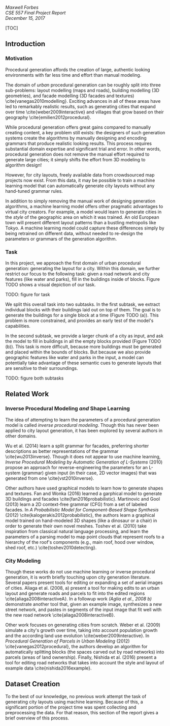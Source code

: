 _Maxwell Forbes_<br />
_CSE 557 Final Project Report_<br />
_December 15, 2017_

[TOC]

## Introduction

### Motivation

Procedural generation affords the creation of large, authentic looking
environments with far less time and effort than manual modeling.

The domain of _urban_ procedural generation can be roughly split into three
sub-problems: layout modelling (maps and roads), building modelling (3D
geometries), and facade modelling (3D facades and textures)
\cite{vanegas2010modelling}. Exciting advances in all of these areas have led
to remarkably realistic results, such as generating cities that expand over
time \cite{weber2009interactive} and villages that grow based on their
geography \cite{emilien2012procedural}.

While procedural generation offers great gains compared to manually creating
content, a key problem still exists: the designers of such generation systems
create the algorithms by manually designing and encoding grammars that produce
realistic looking results. This process requires substantial domain expertise
and significant trial and error. In other words, procedural generation does not
remove the manual effort required to generate large cities; it simply shifts
the effort from 3D modeling to algorithm design!

However, for city layouts, freely available data from crowdsourced map projects
now exist. From this data, it may be possible to train a machine learning model
that can automatically generate city layouts without any hand-tuned grammar
rules.

In addition to simply removing the manual work of designing generation
algorithms, a machine learning model offers other pragmatic advantages to
virtual city creators. For example, a model would learn to generate cities in
the _style_ of the geographic area on which it was trained. An old European
town will present different layout patterns than a bustling metropolis like
Tokyo. A machine learning model could capture these differences simply by being
retrained on different data, without needed to re-design the parameters or
grammars of the generation algorithm.

### Task

In this project, we approach the first domain of urban procedural generation:
generating the layout for a city. Within this domain, we further restrict our
focus to the following task: given a road network and city features (like water
and parks), fill in the buildings inside of blocks. Figure TODO shows a visual
depiction of our task.

TODO: figure for task

We split this overall task into two subtasks. In the first subtask, we extract
individual blocks with their buildings laid out on top of them. The goal is to
generate the buildings for a single block at a time (Figure TODO (a)). This
problem is more constrained, and provides an early test of the model's
capabilities.

In the second subtask, we provide a larger chunk of a city as input, and ask
the model to fill in buildings in all the empty blocks provided (Figure TODO
(b)). This task is more difficult, because more buildings must be generated and
placed within the bounds of blocks. But because we also provide geographic
features like water and parks in the input, a model can potentially take
advantage of these semantic cues to generate layouts that are sensitive to
their surroundings.

TODO: figure both subtasks

## Related Work

### Inverse Procedural Modeling _and_ Shape Learning

The idea of attempting to learn the parameters of a procedural generation model
is called _inverse procedural modeling_. Though this has never been applied to
city layout generation, it has been explored by several authors in other
domains.

Wu et al. (2014) learn a split grammar for facades, preferring shorter
descriptions as better representations of the grammar \cite{wu2013inverse}.
Though it does not appear to use machine learning, _Inverse Procedural Modeling
by Automatic Generation of L-Systems_ (2010) propose an approach for
reverse-engineering the parameters for an L-system (grammar) given input (in
their case, 2D vector images) that was generated from one
\cite{vst2010inverse}.

Other authors have used graphical models to learn how to generate shapes and
textures. Fan and Wonka (2016) learned a garphical model to generate 3D
buildings and facades \cite{fan2016probabilistic}. Martinovic and Gool (2013)
learn a 2D context-free grammar (CFG) from a set of labeled facades. In _A
Probabilistic Model for Component-Based Shape Synthesis_ (2012)
\cite{kalogerakis2012probabilistic}, the authors learn a graphical model
trained on hand-modeled 3D shapes (like a dinosaur or a chair) in order to
generate their own novel meshes. Toshev et al. (2010) take inspiration from
classical natural language processing, and learn the parameters of a parsing
model to map point clouds that represent roofs to a hierarchy of the roof's
components (e.g., main roof, hood over window, shed roof, etc.)
\cite{toshev2010detecting}.

### City Modeling

Though these works do not use machine learning or inverse procedural
generation, it is worth briefly touching upon city generation literature.
Several papers present tools for editing or expanding a set of aerial images of
cities. Aliaga et al. (2008, a) present a tool for making edits to an urban
layout and generate roads and parcels to fit into the edited regions
\cite{aliaga2008interactiveA}. In a followup work _(Aglia et al., 2008 b)_
demonstrate another tool that, given an example image, synthesizes a new street
network, and pastes in segments of the input image that fit well with the new
road network \cite{aliaga2008interactiveB}.

Other work focuses on generating cities from scratch. Weber et al. (2009)
simulate a city's growth over time, taking into account population growth and
the according land use evolution \cite{weber2009interactive}. In _Procedural
Generation of Parcels in Urban Modeling_ (2012) \cite{vanegas2012procedural},
the authors develop an algorithm for automatically splitting blocks (the spaces
carved out by road networks) into parcels (areas of land ownership). Finally,
Nishida et al. (2016) present a tool for editing road networks that takes into
account the style and layout of example data \cite{nishida2016example}.

## Dataset Creation

To the best of our knowledge, no previous work attempt the task of generating
city layouts using machine learning. Because of this, a significant portion of
the project time was spent collecting and preprocessing the data. For that
reason, this section of the report gives a brief overview of this process.
